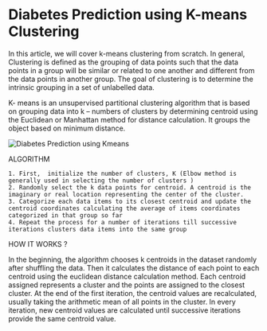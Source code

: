 <h1> Diabetes Prediction using K-means Clustering </h1>

In this article, we will cover k-means clustering from scratch. In general, Clustering is defined as the grouping of data points such that the data points in a group will be similar or related to one another and different from the data points in another group. The goal of clustering is to determine the intrinsic grouping in a set of unlabelled data.

K- means is an unsupervised partitional clustering algorithm that is based on grouping data into k – numbers of clusters by determining centroid using the Euclidean or Manhattan method for distance calculation. It groups the object based on minimum distance.

![Diabetes Prediction using Kmeans](https://aihubprojects.com/wp-content/uploads/2020/10/euclidean-distance-formula.png)

ALGORITHM

    1. First,  initialize the number of clusters, K (Elbow method is generally used in selecting the number of clusters )
    2. Randomly select the k data points for centroid. A centroid is the imaginary or real location representing the center of the cluster.
    3. Categorize each data items to its closest centroid and update the centroid coordinates calculating the average of items coordinates categorized in that group so far
    4. Repeat the process for a number of iterations till successive iterations clusters data items into the same group

HOW IT WORKS ?

In the beginning, the algorithm chooses k centroids in the dataset randomly after shuffling the data. Then it calculates the distance of each point to each centroid using the euclidean distance calculation method. Each centroid assigned represents a cluster and the points are assigned to the closest cluster. At the end of the first iteration, the centroid values are recalculated, usually taking the arithmetic mean of all points in the cluster.  In every iteration, new centroid values are calculated until successive iterations provide the same centroid value. 


